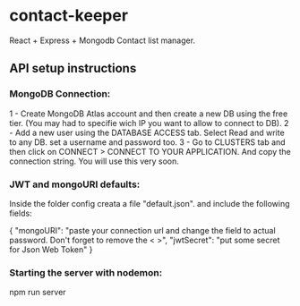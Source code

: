 # contact-keeper

React + Express + Mongodb  Contact list manager.


## API setup instructions

### MongoDB Connection:
 
1 - Create MongoDB Atlas account and then create a new DB using the free tier. (You may had to specifie wich IP you want to allow to connect to DB).
2 - Add a new user using the DATABASE ACCESS tab. Select Read and write to any DB. set a username and password too.
3 - Go to CLUSTERS tab and then click on CONNECT > CONNECT TO YOUR APPLICATION. And copy the connection string. You will use this very soon.

### JWT and mongoURI defaults:
Inside the folder config creata a file "default.json". and include the following fields:

{
  "mongoURI": "paste your connection url and change the <password> field to actual password. Don't forget to remove the < >",
  "jwtSecret": "put some secret for Json Web Token"
}
  
### Starting the server with nodemon:

npm run server

